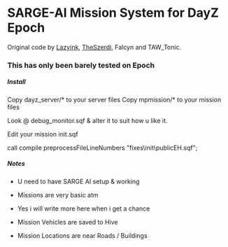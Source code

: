SARGE-AI Mission System for DayZ Epoch
=============
Original code by <a href="https://github.com/lazyink/DayZ-Missions">Lazyink</a>, <a href="https://github.com/theszerdi">TheSzerdi</a>, Falcyn and TAW_Tonic.

<h3>This has only been barely tested on Epoch</h3>  

<h5>Install </h5>

Copy dayz_server/*  to your server files
Copy mpmission/* to your mission files

Look @ debug_monitor.sqf & alter it to suit how u like it.

Edit your mission init.sqf

call compile preprocessFileLineNumbers "fixes\init\publicEH.sqf";


<h5>Notes</h5>

 * U need to have SARGE AI setup & working
 
 * Missions are very basic atm
 
 * Yes i will write more here when i get a chance

 * Mission Vehicles are saved to Hive
 
 * Mission Locations are near Roads / Buildings

